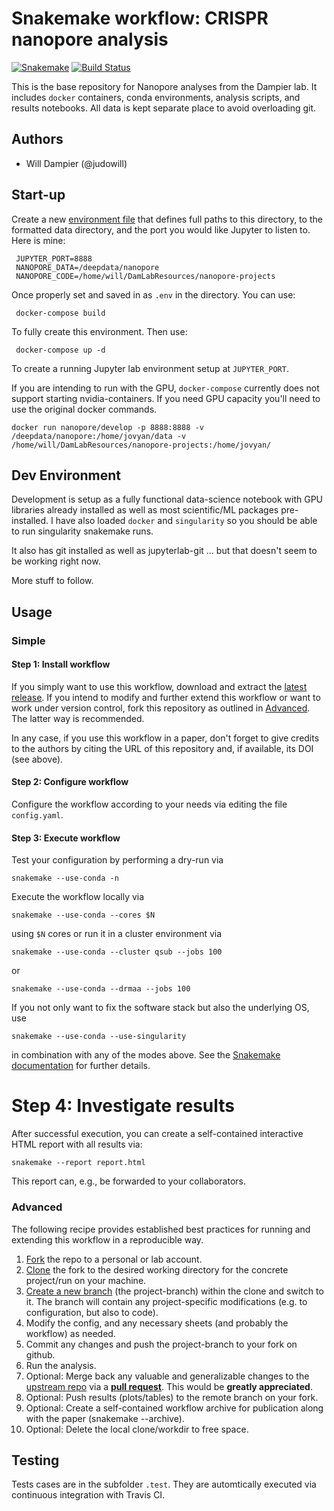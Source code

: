 # Snakemake workflow: CRISPR nanopore analysis

[![Snakemake](https://img.shields.io/badge/snakemake-≥3.12.0-brightgreen.svg)](https://snakemake.bitbucket.io)
[![Build Status](https://travis-ci.org/snakemake-workflows/crispr-nanopore-analysis.svg?branch=master)](https://travis-ci.org/snakemake-workflows/crispr-nanopore-analysis)

This is the base repository for Nanopore analyses from the Dampier lab. It includes `docker` containers, conda environments, analysis scripts, and results notebooks. All data is kept separate place to avoid overloading git. 
## Authors

* Will Dampier (@judowill)

## Start-up

Create a new [environment file](https://docs.docker.com/compose/env-file/) that defines full paths to this directory, to the formatted data directory, and the port you would like Jupyter to listen to. Here is mine:

     JUPYTER_PORT=8888
     NANOPORE_DATA=/deepdata/nanopore
     NANOPORE_CODE=/home/will/DamLabResources/nanopore-projects

Once properly set and saved in as `.env` in the directory. You can use:

     docker-compose build
     
To fully create this environment. Then use:

     docker-compose up -d
     
To create a running Jupyter lab environment setup at `JUPYTER_PORT`.

If you are intending to run with the GPU, `docker-compose` currently does not support starting nvidia-containers. If you need GPU capacity you'll need to use the original docker commands.

`docker run nanopore/develop -p 8888:8888 -v /deepdata/nanopore:/home/jovyan/data -v /home/will/DamLabResources/nanopore-projects:/home/jovyan/`

## Dev Environment

Development is setup as a fully functional data-science notebook with GPU libraries already installed as well as most scientific/ML packages pre-installed. I have also loaded `docker` and `singularity` so you should be able to run singularity snakemake runs.  
     
It also has git installed as well as jupyterlab-git ... but that doesn't seem to be working right now.


More stuff to follow.


## Usage

### Simple

#### Step 1: Install workflow

If you simply want to use this workflow, download and extract the [latest release](https://github.com/snakemake-workflows/crispr-nanopore-analysis/releases).
If you intend to modify and further extend this workflow or want to work under version control, fork this repository as outlined in [Advanced](#advanced). The latter way is recommended.

In any case, if you use this workflow in a paper, don't forget to give credits to the authors by citing the URL of this repository and, if available, its DOI (see above).

#### Step 2: Configure workflow

Configure the workflow according to your needs via editing the file `config.yaml`.

#### Step 3: Execute workflow

Test your configuration by performing a dry-run via

    snakemake --use-conda -n

Execute the workflow locally via

    snakemake --use-conda --cores $N

using `$N` cores or run it in a cluster environment via

    snakemake --use-conda --cluster qsub --jobs 100

or

    snakemake --use-conda --drmaa --jobs 100

If you not only want to fix the software stack but also the underlying OS, use

    snakemake --use-conda --use-singularity

in combination with any of the modes above.
See the [Snakemake documentation](https://snakemake.readthedocs.io/en/stable/executable.html) for further details.

# Step 4: Investigate results

After successful execution, you can create a self-contained interactive HTML report with all results via:

    snakemake --report report.html

This report can, e.g., be forwarded to your collaborators.

### Advanced

The following recipe provides established best practices for running and extending this workflow in a reproducible way.

1. [Fork](https://help.github.com/en/articles/fork-a-repo) the repo to a personal or lab account.
2. [Clone](https://help.github.com/en/articles/cloning-a-repository) the fork to the desired working directory for the concrete project/run on your machine.
3. [Create a new branch](https://git-scm.com/docs/gittutorial#_managing_branches) (the project-branch) within the clone and switch to it. The branch will contain any project-specific modifications (e.g. to configuration, but also to code).
4. Modify the config, and any necessary sheets (and probably the workflow) as needed.
5. Commit any changes and push the project-branch to your fork on github.
6. Run the analysis.
7. Optional: Merge back any valuable and generalizable changes to the [upstream repo](https://github.com/snakemake-workflows/crispr-nanopore-analysis) via a [**pull request**](https://help.github.com/en/articles/creating-a-pull-request). This would be **greatly appreciated**.
8. Optional: Push results (plots/tables) to the remote branch on your fork.
9. Optional: Create a self-contained workflow archive for publication along with the paper (snakemake --archive).
10. Optional: Delete the local clone/workdir to free space.


## Testing

Tests cases are in the subfolder `.test`. They are automtically executed via continuous integration with Travis CI.
